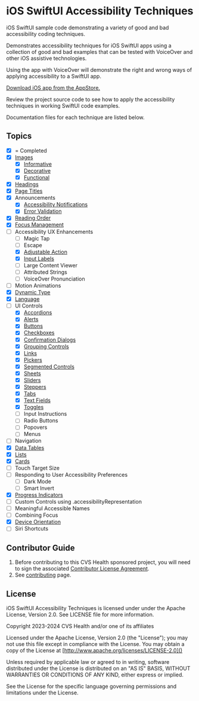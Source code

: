 # iOS SwiftUI Accessibility Techniques
iOS SwiftUI sample code demonstrating a variety of good and bad accessibility coding techniques.

Demonstrates accessibility techniques for iOS SwiftUI apps using a collection of good and bad examples that can be tested with VoiceOver and other iOS assistive technologies.

Using the app with VoiceOver will demonstrate the right and wrong ways of applying accessibility to a SwiftUI app. 

[Download iOS app from the AppStore.](https://apps.apple.com/us/app/swiftui-accessibility-techs/id6474141089)

Review the project source code to see how to apply the accessibility techniques in working SwiftUI code examples.

Documentation files for each technique are listed below.

## Topics
- [x] = Completed
- [x] [Images](iOSswiftUIa11yTechniques/Documentation/Images.md)
    - [x] [Informative](iOSswiftUIa11yTechniques/Documentation/InformativeImages.md)
    - [x] [Decorative](iOSswiftUIa11yTechniques/Documentation/DecorativeImages.md)
    - [x] [Functional](iOSswiftUIa11yTechniques/Documentation/FunctionalImages.md)
- [x] [Headings](iOSswiftUIa11yTechniques/Documentation/Headings.md)
- [x] [Page Titles](iOSswiftUIa11yTechniques/Documentation/PageTitles.md)
- [x] Announcements
    - [x] [Accessibility Notifications](iOSswiftUIa11yTechniques/Documentation/AccessibilityNotifications.md)
    - [x] [Error Validation](iOSswiftUIa11yTechniques/Documentation/ErrorValidation.md)
- [x] [Reading Order](iOSswiftUIa11yTechniques/Documentation/ReadingOrder.md)
- [x] [Focus Management](iOSswiftUIa11yTechniques/Documentation/FocusManagement.md)
- [ ] Accessibility UX Enhancements
    - [ ] Magic Tap
    - [ ] Escape
    - [x] [Adjustable Action](iOSswiftUIa11yTechniques/Documentation/AdjustableAction.md)
    - [x] [Input Labels](iOSswiftUIa11yTechniques/Documentation/InputLabels.md)
    - [ ] Large Content Viewer
    - [ ] Attributed Strings
    - [ ] VoiceOver Pronunciation
- [ ] Motion Animations
- [x] [Dynamic Type](iOSswiftUIa11yTechniques/Documentation/DynamicType.md)
- [x] [Language](iOSswiftUIa11yTechniques/Documentation/Language.md)
- [ ] UI Controls
    - [x] [Accordions](iOSswiftUIa11yTechniques/Documentation/Accordions.md)
    - [x] [Alerts](iOSswiftUIa11yTechniques/Documentation/Alerts.md)
    - [x] [Buttons](iOSswiftUIa11yTechniques/Documentation/Buttons.md)
    - [x] [Checkboxes](iOSswiftUIa11yTechniques/Documentation/Checkboxes.md)
    - [x] [Confirmation Dialogs](iOSswiftUIa11yTechniques/Documentation/ConfirmationDialogs.md)
    - [x] [Grouping Controls](iOSswiftUIa11yTechniques/Documentation/GroupingControls.md)
    - [x] [Links](iOSswiftUIa11yTechniques/Documentation/Links.md)
    - [x] [Pickers](iOSswiftUIa11yTechniques/Documentation/Pickers.md)
    - [x] [Segmented Controls](iOSswiftUIa11yTechniques/Documentation/SegmentedControls.md)
    - [x] [Sheets](iOSswiftUIa11yTechniques/Documentation/Sheets.md)
    - [x] [Sliders](iOSswiftUIa11yTechniques/Documentation/Sliders.md)
    - [x] [Steppers](iOSswiftUIa11yTechniques/Documentation/Steppers.md)
    - [x] [Tabs](iOSswiftUIa11yTechniques/Documentation/Tabs.md)
    - [x] [Text Fields](iOSswiftUIa11yTechniques/Documentation/TextFields.md)
    - [x] [Toggles](iOSswiftUIa11yTechniques/Documentation/Toggles.md)
    - [ ] Input Instructions
    - [ ] Radio Buttons
    - [ ] Popovers
    - [ ] Menus
- [ ] Navigation
- [x] [Data Tables](iOSswiftUIa11yTechniques/Documentation/DataTables.md)
- [x] [Lists](iOSswiftUIa11yTechniques/Documentation/Lists.md)
- [x] [Cards](iOSswiftUIa11yTechniques/Documentation/Cards.md)
- [ ] Touch Target Size
- [ ] Responding to User Accessibility Preferences
    - [ ] Dark Mode
    - [ ] Smart Invert
- [x] [Progress Indicators](iOSswiftUIa11yTechniques/Documentation/ProgressIndicators.md)
- [ ] Custom Controls using .accessibilityRepresentation
- [ ] Meaningful Accessible Names
- [ ] Combining Focus
- [x] [Device Orientation](iOSswiftUIa11yTechniques/Documentation/DeviceOrientation.md)
- [ ] Siri Shortcuts

## Contributor Guide

1. Before contributing to this CVS Health sponsored project, you will need to sign the associated [Contributor License Agreement](https://forms.office.com/r/tvFjdsisT2).
2. See [contributing](CONTRIBUTING.md) page.

## License
iOS SwiftUI Accessibility Techniques is licensed under under the Apache License, Version 2.0.  See LICENSE file for more information.

Copyright 2023-2024 CVS Health and/or one of its affiliates

Licensed under the Apache License, Version 2.0 (the "License");
you may not use this file except in compliance with the License.
You may obtain a copy of the License at
[http://www.apache.org/licenses/LICENSE-2.0]()

Unless required by applicable law or agreed to in writing, software
distributed under the License is distributed on an "AS IS" BASIS,
WITHOUT WARRANTIES OR CONDITIONS OF ANY KIND, either express or implied.

See the License for the specific language governing permissions and
limitations under the License.
